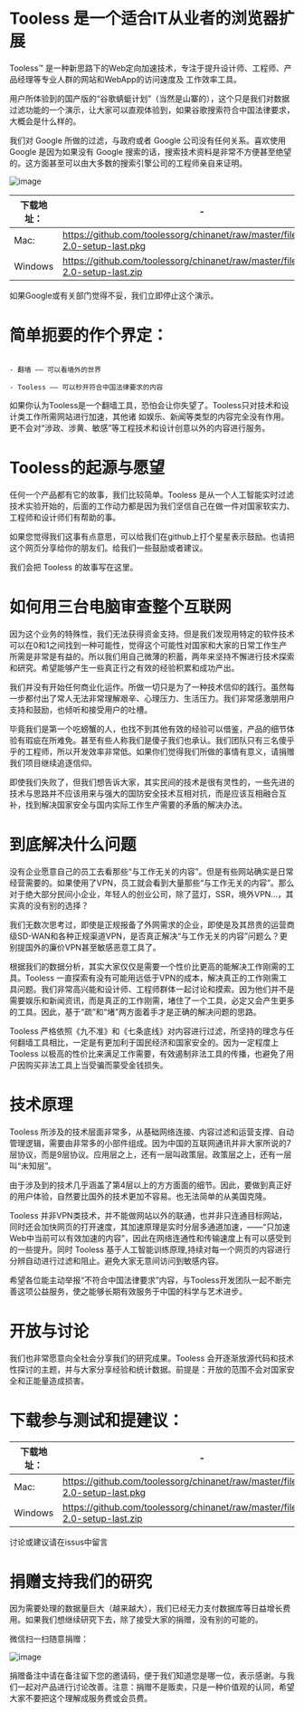 # Tooless 是一个适合IT从业者的浏览器扩展

Tooless™ 是一种新思路下的Web定向加速技术，专注于提升设计师、工程师、产品经理等专业人群的网站和WebApp的访问速度及 工作效率工具。

用户所体验到的国产版的“谷歌蜻蜓计划”（当然是山寨的），这个只是我们对数据过滤功能的一个演示，让大家可以直观体验到，如果谷歌搜索符合中国法律要求，大概会是什么样的。

我们对 Google 所做的过滤，与政府或者 Google 公司没有任何关系。喜欢使用 Google 是因为如果没有 Google 搜索的话，搜索技术资料是非常不方便甚至绝望的。这方面甚至可以由大多数的搜索引擎公司的工程师亲自来证明。

![image](https://github.com/toolessorg/chinanet/blob/master/img/dragonfly.png)

下载地址： | -
---|---
Mac: | https://github.com/toolessorg/chinanet/raw/master/files/tooless-2.0-setup-last.pkg
Windows | https://github.com/toolessorg/chinanet/raw/master/files/tooless-2.0-setup-last.zip

如果Google或有关部门觉得不妥，我们立即停止这个演示。


# 简单扼要的作个界定：

```

- 翻墙 —— 可以看墙外的世界

- Tooless —— 可以秒开符合中国法律要求的内容

```

如果你认为Tooless是一个翻墙工具，恐怕会让你失望了。Tooless只对技术和设计类工作所需网站进行加速，其他诸 如娱乐、新闻等类型的内容完全没有作用。更不会对“涉政、涉黄、敏感”等工程技术和设计创意以外的内容进行服务。

# Tooless的起源与愿望

任何一个产品都有它的故事，我们比较简单。Tooless 是从一个人工智能实时过滤技术实验开始的，后面的工作动力都是因为我们坚信自己在做一件对国家软实力、工程师和设计师们有帮助的事。

如果您觉得我们这事有点意思，可以给我们在github上打个星星表示鼓励。也请把这个网页分享给你的朋友们。给我们一些鼓励或者建议。

我们会把 Tooless 的故事写在这里。

# 如何用三台电脑审查整个互联网

因为这个业务的特殊性，我们无法获得资金支持。但是我们发现用特定的软件技术可以在0和1之间找到一种可能性，觉得这个可能性对国家和大家的日常工作生产所需是非常是有益的。所以我们用自己微薄的积蓄，两年来坚持不懈进行技术探索和研究。希望能够产生一些真正行之有效的经验积累和成功产出。

我们并没有开始任何商业化运作。所做一切只是为了一种技术信仰的践行。虽然每一步都付出了常人无法非常理解艰辛、心理压力、生活压力。我们非常感激朋用户支持和鼓励，也倾听和接受用户的吐槽。

毕竟我们是第一个吃螃蟹的人，也找不到其他有效的经验可以借鉴，产品的细节体验有瑕疵在所难免。甚至有些人称我们是傻子我们也承认。我们团队只有三名傻乎乎的工程师，所以开发效率非常低。如果你们觉得我们所做的事情有意义，请捐赠我们项目继续追逐信仰。

即使我们失败了，但我们想告诉大家，其实民间的技术是很有灵性的，一些先进的技术与思路并不应该用来与强大的国防安全技术互相对抗，而是应该互相融合互补，找到解决国家安全与国内实际工作生产需要的矛盾的解决办法。


# 到底解决什么问题

没有企业愿意自己的员工去看那些“与工作无关的内容”。但是有些网站确实是日常经营需要的。如果使用了VPN，员工就会看到大量那些“与工作无关的内容”。那么对于绝大部分民间小企业，年轻人的创业公司，除了蓝灯，SSR，境外VPN...，其实真的没有别的选择？

我们无数次思考过，即使是正规报备了外网需求的企业，即使是及其昂贵的运营商级SD-WAN和各种正规渠道VPN，是否真正解决“与工作无关的内容”问题么？更别提国外的廉价VPN甚至敏感恶意工具了。

根据我们的数据分析，其实大家仅仅是需要一个性价比更高的能解决工作刚需的工具。Tooless 一直探索有没有可能用远低于VPN的成本，解决真正的工作刚需工具问题。我们非常高兴能和设计师、工程师群体一起讨论和摸索。因为他们并不是需要娱乐和新闻资讯，而是真正的工作刚需，堵住了一个工具，必定又会产生更多的工具。因此，基于“疏”和“堵”两方面着手才是正确的解决问题的思路。

Tooless 严格依照《九不准》和《七条底线》对内容进行过滤，所坚持的理念与任何翻墙工具相比，一定是有更加利于国民经济和国家安全的。因为一定程度上 Tooless 以极高的性价比来满足工作需要，有效遏制非法工具的传播，也避免了用户因购买非法工具上当受骗而蒙受金钱损失。


# 技术原理

Tooless 所涉及的技术层面非常多，从基础网络连接、内容过滤和运营支撑、自动管理逻辑，需要由非常多的小部件组成。因为中国的互联网通讯并非大家所说的7层协议，而是9层协议。应用层之上，还有一层叫政策层。政策层之上，还有一层叫“未知层”。

由于涉及到的技术几乎涵盖了第4层以上的方方面面的细节。因此，要做到真正好的用户体验，自然要比国外的技术更加不容易。也无法简单的从美国克隆。

Tooless 并非VPN类技术，并不能做网站以外的联通，也并非只连通目标网站，同时还会加快网页的打开速度，其加速原理是实时分层多通道加速，——“只加速Web中当前可以有效加速的内容”，因此在网络连通性和传输速度上有可以感受到的一些提升。同时 Tooless 基于人工智能训练原理,持续对每一个网页的内容进行分辨自动进行过滤和阻止。避免大家无意间访问到敏感内容。


希望各位能主动举报“不符合中国法律要求”内容，与Tooless开发团队一起不断完善这项公益服务，使之能够长期有效服务于中国的科学与艺术进步。

# 开放与讨论

我们也非常愿意向全社会分享我们的研究成果。Tooless 会开逐渐放源代码和技术性探讨的主题，并与大家分享经验和统计数据。前提是：开放的范围不会对国家安全和正能量造成损害。


# 下载参与测试和提建议：
下载地址： | -
---|---
Mac: | https://github.com/toolessorg/chinanet/raw/master/files/tooless-2.0-setup-last.pkg
Windows | https://github.com/toolessorg/chinanet/raw/master/files/tooless-2.0-setup-last.zip

   讨论或建议请在issus中留言


# 捐赠支持我们的研究
因为需要处理的数据量巨大（越来越大），我们已经无力支付数据库等日益增长费用。如果我们想继续研究下去，除了接受大家的捐赠，没有别的可能的。

微信扫一扫随意捐赠：

![image](https://github.com/toolessorg/chinanet/blob/master/img/wxzf.png)



捐赠备注中请在备注留下您的邀请码，便于我们知道您是哪一位，表示感谢。与我们一起对产品进行讨论改善。注意：捐赠不是贩卖，只是一种价值观的认同，希望大家不要把这个理解成服务费或会员费。
